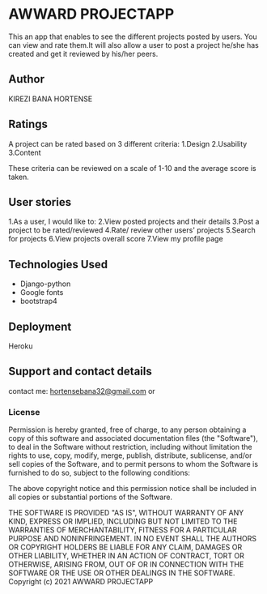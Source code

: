 # AWWARD PROJECTAPP
This an app that enables to see the different projects posted by users. You can view and rate them.It will also allow a user to post a project he/she has created and get it reviewed by his/her peers.

## Author
KIREZI BANA HORTENSE

## Ratings
A project can be rated based on 3 different criteria:
1.Design
2.Usability
3.Content

These criteria can be reviewed on a scale of 1-10 and the average score is taken.

## User stories
1.As a user, I would like to:
2.View posted projects and their details
3.Post a project to be rated/reviewed
4.Rate/ review other users' projects
5.Search for projects 
6.View projects overall score
7.View my profile page

## Technologies Used

 * Django-python
 * Google fonts
 * bootstrap4

 ## Deployment
 Heroku 
 
## Support and contact details
contact me: hortensebana32@gmail.com or 

### License

Permission is hereby granted, free of charge, to any person obtaining a copy
of this software and associated documentation files (the "Software"), to deal
in the Software without restriction, including without limitation the rights
to use, copy, modify, merge, publish, distribute, sublicense, and/or sell
copies of the Software, and to permit persons to whom the Software is
furnished to do so, subject to the following conditions:

The above copyright notice and this permission notice shall be included in all
copies or substantial portions of the Software.

THE SOFTWARE IS PROVIDED "AS IS", WITHOUT WARRANTY OF ANY KIND, EXPRESS OR
IMPLIED, INCLUDING BUT NOT LIMITED TO THE WARRANTIES OF MERCHANTABILITY, 
FITNESS FOR A PARTICULAR PURPOSE AND NONINFRINGEMENT. IN NO EVENT SHALL THE
AUTHORS OR COPYRIGHT HOLDERS BE LIABLE FOR ANY CLAIM, DAMAGES OR OTHER
LIABILITY, WHETHER IN AN ACTION OF CONTRACT, TORT OR OTHERWISE, ARISING FROM, 
OUT OF OR IN CONNECTION WITH THE SOFTWARE OR THE USE OR OTHER DEALINGS IN THE
SOFTWARE.
Copyright (c) 2021 AWWARD PROJECTAPP
